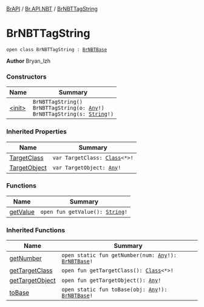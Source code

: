 [BrAPI](../../index.md) / [Br.API.NBT](../index.md) / [BrNBTTagString](./index.md)

# BrNBTTagString

`open class BrNBTTagString : `[`BrNBTBase`](../-br-n-b-t-base/index.md)

**Author**
Bryan_lzh

### Constructors

| Name | Summary |
|---|---|
| [&lt;init&gt;](-init-.md) | `BrNBTTagString()`<br>`BrNBTTagString(o: `[`Any`](https://kotlinlang.org/api/latest/jvm/stdlib/kotlin/-any/index.html)`!)`<br>`BrNBTTagString(s: `[`String`](https://kotlinlang.org/api/latest/jvm/stdlib/kotlin/-string/index.html)`!)` |

### Inherited Properties

| Name | Summary |
|---|---|
| [TargetClass](../-br-n-b-t-base/-target-class.md) | `var TargetClass: `[`Class`](https://docs.oracle.com/javase/8/docs/api/java/lang/Class.html)`<*>!` |
| [TargetObject](../-br-n-b-t-base/-target-object.md) | `var TargetObject: `[`Any`](https://kotlinlang.org/api/latest/jvm/stdlib/kotlin/-any/index.html)`!` |

### Functions

| Name | Summary |
|---|---|
| [getValue](get-value.md) | `open fun getValue(): `[`String`](https://kotlinlang.org/api/latest/jvm/stdlib/kotlin/-string/index.html)`!` |

### Inherited Functions

| Name | Summary |
|---|---|
| [getNumber](../-br-n-b-t-base/get-number.md) | `open static fun getNumber(num: `[`Any`](https://kotlinlang.org/api/latest/jvm/stdlib/kotlin/-any/index.html)`!): `[`BrNBTBase`](../-br-n-b-t-base/index.md)`!` |
| [getTargetClass](../-br-n-b-t-base/get-target-class.md) | `open fun getTargetClass(): `[`Class`](https://docs.oracle.com/javase/8/docs/api/java/lang/Class.html)`<*>!` |
| [getTargetObject](../-br-n-b-t-base/get-target-object.md) | `open fun getTargetObject(): `[`Any`](https://kotlinlang.org/api/latest/jvm/stdlib/kotlin/-any/index.html)`!` |
| [toBase](../-br-n-b-t-base/to-base.md) | `open static fun toBase(obj: `[`Any`](https://kotlinlang.org/api/latest/jvm/stdlib/kotlin/-any/index.html)`!): `[`BrNBTBase`](../-br-n-b-t-base/index.md)`!` |
